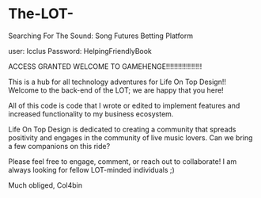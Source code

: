 # The-LOT-
Searching For The Sound: Song Futures Betting Platform 

user: Icclus 
Password: HelpingFriendlyBook

ACCESS GRANTED WELCOME TO GAMEHENGE!!!!!!!!!!!!!!!!!!

This is a hub for all technology adventures for Life On Top Design!! Welcome to the back-end of the LOT; we are happy that you here! 

All of this code is code that I wrote or edited to implement features and increased functionality to my business ecosystem. 

Life On Top Design is dedicated to creating a community that spreads positivity and engages in the community of live music lovers. Can we bring a few companions on this ride?

Please feel free to engage, comment, or reach out to collaborate! I am always looking for fellow LOT-minded individuals ;) 

Much obliged, 
Col4bin
